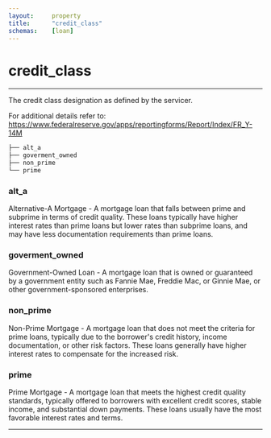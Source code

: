 ```yaml
---
layout:     property
title:      "credit_class"
schemas:    [loan]
---
```


# credit_class

---

The credit class designation as defined by the servicer.

For additional details refer to: https://www.federalreserve.gov/apps/reportingforms/Report/Index/FR_Y-14M

```bash
├── alt_a
├── goverment_owned
├── non_prime
└── prime
```

### alt_a
Alternative-A Mortgage - A mortgage loan that falls between prime and subprime in terms of credit quality. These loans typically have higher interest rates than prime loans but lower rates than subprime loans, and may have less documentation requirements than prime loans.

### goverment_owned
Government-Owned Loan - A mortgage loan that is owned or guaranteed by a government entity such as Fannie Mae, Freddie Mac, or Ginnie Mae, or other government-sponsored enterprises.

### non_prime
Non-Prime Mortgage - A mortgage loan that does not meet the criteria for prime loans, typically due to the borrower's credit history, income documentation, or other risk factors. These loans generally have higher interest rates to compensate for the increased risk.

### prime
Prime Mortgage - A mortgage loan that meets the highest credit quality standards, typically offered to borrowers with excellent credit scores, stable income, and substantial down payments. These loans usually have the most favorable interest rates and terms.

--- 
